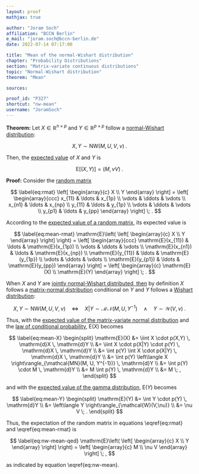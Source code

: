 ```yaml
---
layout: proof
mathjax: true

author: "Joram Soch"
affiliation: "BCCN Berlin"
e_mail: "joram.soch@bccn-berlin.de"
date: 2022-07-14 07:17:00

title: "Mean of the normal-Wishart distribution"
chapter: "Probability Distributions"
section: "Matrix-variate continuous distributions"
topic: "Normal-Wishart distribution"
theorem: "Mean"

sources:

proof_id: "P327"
shortcut: "nw-mean"
username: "JoramSoch"
---
```



**Theorem:** Let $X \in \mathbb{R}^{n \times p}$ and $Y \in \mathbb{R}^{p \times p}$ follow a [normal-Wishart distribution](/D/nw):

$$ \label{eq:nw}
X,Y \sim \mathrm{NW}(M, U, V, \nu) \; .
$$

Then, the [expected value](/D/mean) of $X$ and $Y$ is

$$ \label{eq:nw-mean}
\mathrm{E}[(X,Y)] = \left( M, \nu V \right) \; .
$$


**Proof:** Consider the [random matrix](/D/rmat)

$$ \label{eq:rmat}
\left[ \begin{array}{c} X \\ Y \end{array} \right] = \left[ \begin{array}{ccc} x_{11} & \ldots & x_{1p} \\ \vdots & \ddots & \vdots \\ x_{n1} & \ldots & x_{np} \\ y_{11} & \ldots & y_{1p} \\ \vdots & \ddots & \vdots \\ y_{p1} & \ldots & y_{pp} \end{array} \right] \; .
$$

According to the [expected value of a random matrix](/D/mean-rmat), its expected value is

$$ \label{eq:mean-rmat}
\mathrm{E}\left( \left[ \begin{array}{c} X \\ Y \end{array} \right] \right) = \left[ \begin{array}{ccc} \mathrm{E}(x_{11}) & \ldots & \mathrm{E}(x_{1p}) \\ \vdots & \ddots & \vdots \\ \mathrm{E}(x_{n1}) & \ldots & \mathrm{E}(x_{np}) \\ \mathrm{E}(y_{11}) & \ldots & \mathrm{E}(y_{1p}) \\ \vdots & \ddots & \vdots \\ \mathrm{E}(y_{p1}) & \ldots & \mathrm{E}(y_{pp}) \end{array} \right] = \left[ \begin{array}{c} \mathrm{E}(X) \\ \mathrm{E}(Y) \end{array} \right] \; .
$$

When $X$ and $Y$ are [jointly normal-Wishart distributed, then](/D/nw) by definition $X$ follows a [matrix-normal distribution](/D/matn) conditional on $Y$ and $Y$ follows a [Wishart distribution](/D/wish):

$$ \label{eq:nw-def}
X,Y \sim \mathrm{NW}(M, U, V, \nu) \quad \Leftrightarrow \quad X \vert Y \sim \mathcal{MN}(M, U, Y^{-1}) \quad \wedge \quad Y \sim \mathcal{W}(V, \nu) \; .
$$

Thus, with the [expected value of the matrix-variate normal distribution](/P/matn-mean) and the [law of conditional probability](/D/prob-cond), $\mathrm{E}(X)$ becomes

$$ \label{eq:mean-X}
\begin{split}
\mathrm{E}(X) &= \iint X \cdot p(X,Y) \, \mathrm{d}X \, \mathrm{d}Y \\
&= \iint X \cdot p(X|Y) \cdot p(Y) \, \mathrm{d}X \, \mathrm{d}Y \\
&= \int p(Y) \int X \cdot p(X|Y) \, \mathrm{d}X \, \mathrm{d}Y \\
&= \int p(Y) \left\langle X \right\rangle_{\mathcal{MN}(M, U, Y^{-1})} \, \mathrm{d}Y \\
&= \int p(Y) \cdot M \, \mathrm{d}Y \\
&= M \int p(Y) \, \mathrm{d}Y \\
&= M \; ,
\end{split}
$$

and with the [expected value of the gamma distribution](/P/gam-mean), $\mathrm{E}(Y)$ becomes

$$ \label{eq:mean-Y}
\begin{split}
\mathrm{E}(Y) &= \int Y \cdot p(Y) \, \mathrm{d}Y \\
&= \left\langle Y \right\rangle_{\mathcal{W}(V,\nu)} \\
&= \nu V \; .
\end{split}
$$

Thus, the expectation of the random matrix in equations \eqref{eq:rmat} and \eqref{eq:mean-rmat} is

$$ \label{eq:nw-mean-qed}
\mathrm{E}\left( \left[ \begin{array}{c} X \\ Y \end{array} \right] \right) = \left[ \begin{array}{c} M \\ \nu V \end{array} \right] \; ,
$$

as indicated by equation \eqref{eq:nw-mean}.